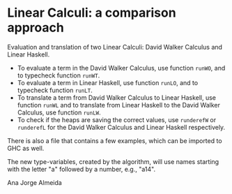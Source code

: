 # Linear Calculi: a comparison approach

Evaluation and translation of two Linear Calculi: David Walker Calculus and Linear Haskell.

- To evaluate a term in the David Walker Calculus, use function ```runWO```, and to typecheck function ```runWT```.
- To evaluate a term in Linear Haskell, use function ```runLO```, and to typecheck function ```runLT```.
- To translate a term from David Walker Calculus to Linear Haskell, use function ```runWL``` and to translate from Linear Haskell to the David Walker Calculus, use function ```runLW```.
- To check if the heaps are saving the correct values, use ```runderefW``` or ```runderefL``` for the David Walker Calculus and Linear Haskell respectively.

There is also a file that contains a few examples, which can be imported to GHC as well.

The new type-variables, created by the algorithm, will use names starting with the letter "a" followed by a number, e.g., "a14".


Ana Jorge Almeida
